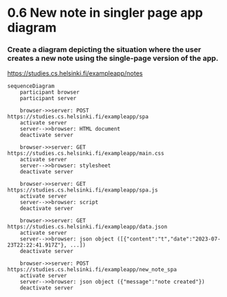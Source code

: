 # 0.6 New note in singler page app diagram

### Create a diagram depicting the situation where the user creates a new note using the single-page version of the app.
 https://studies.cs.helsinki.fi/exampleapp/notes


```
sequenceDiagram
    participant browser
    participant server

    browser->>server: POST https://studies.cs.helsinki.fi/exampleapp/spa
    activate server
    server-->>browser: HTML document
    deactivate server

    browser->>server: GET https://studies.cs.helsinki.fi/exampleapp/main.css
    activate server
    server-->>browser: stylesheet
    deactivate server

    browser->>server: GET https://studies.cs.helsinki.fi/exampleapp/spa.js
    activate server
    server-->>browser: script
    deactivate server

    browser->>server: GET https://studies.cs.helsinki.fi/exampleapp/data.json
    activate server
    server-->>browser: json object ([{"content":"t","date":"2023-07-23T22:22:41.917Z"}, ...])
    deactivate server

    browser->>server: POST https://studies.cs.helsinki.fi/exampleapp/new_note_spa
    activate server
    server-->>browser: json object ({"message":"note created"})
    deactivate server

```



